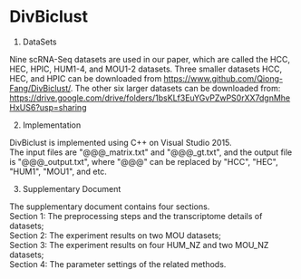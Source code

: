 # DivBiclust


1. DataSets

Nine scRNA-Seq datasets are used in our paper, which are called the HCC, HEC, HPIC, HUM1-4, and MOU1-2 datasets. Three smaller datasets HCC, HEC, and HPIC can be downloaded from https://www.github.com/Qiong-Fang/DivBiclust/. The other six larger datasets can be downloaded from: https://drive.google.com/drive/folders/1bsKLf3EuYGvPZwPS0rXX7dgnMheHxUS6?usp=sharing


2. Implementation

DivBiclust is implemented using C++ on Visual Studio 2015.                                                                           
The input files are "@@@_matrix.txt" and "@@@_gt.txt", and the output file is "@@@_output.txt", where "@@@" can be replaced by "HCC", "HEC", "HUM1", "MOU1", and etc.

3. Supplementary Document

The supplementary document contains four sections.                                                                                 
Section 1: The preprocessing steps and the transcriptome details of datasets;                                                       
Section 2: The experiment results on two MOU datasets;                                                                              
Section 3: The experiment results on four HUM_NZ and two MOU_NZ datasets;                                                           
Section 4: The parameter settings of the related methods.

